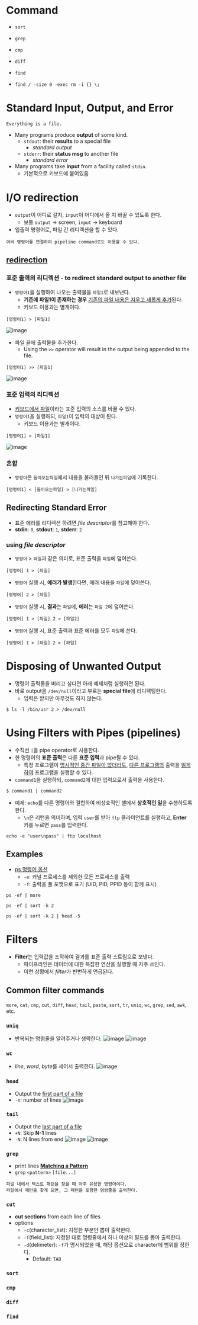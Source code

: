 # Command
- `sort`
- `grep`
- `cmp`
- `diff`
- `find`

- `find / -size 0 -exec rm -i {} \;`

# Standard **Input**, **Output**, and **Error**
```plaintext
Everything is a file.
```
- Many programs produce **output** of some kind.
    - `stdout`: their **results** to a special file
        - *standard output*
    - `stderr`: their **status msg** to another file
        - *standard error*
- Many programs take **input** from a facility called `stdin`. 
    - 기본적으로 키보드에 붙어있음

# I/O redirection
- `output`이 어디로 갈지, `input`이 어디에서 올 지 바꿀 수 있도록 한다. 
    - 보통 `output` -> screen, `input` -> keyboard
- 입출력 명령어로, 파일 간 리디렉션을 할 수 있다.
```plaintext
여러 명령어를 연결하여 pipeline command로도 이용할 수 있다.
```

## [redirection](https://ko.wikipedia.org/wiki/%EB%A6%AC%EB%8B%A4%EC%9D%B4%EB%A0%89%EC%85%98)
### **표준 출력**의 리디렉션 - to redirect standard output to another file
- ```명령어1```을 실행하여 나오는 출력물을 `파일1`로 내보낸다.
    - **기존에 파일1이 존재하는 경우** <ins>기존의 파일 내용은 지우고 새롭게 추가</ins>된다.
    - 키보드 이용과는 별개이다.
```shell
[명령어1] > [파일1]
```
![image](https://github.com/redzzzi/UnixSystem24Spring/assets/127263392/36469bb0-33a5-45cf-b3c8-6ff5ef6c9cf4)

- 파일 끝에 출력물을 추가한다.
    - Using the `>>` operator will result in the output being appended to the file.
```shell
[명령어1] >> [파일1]
```
![image](https://github.com/redzzzi/UnixSystem24Spring/assets/127263392/abebc08f-939a-421c-a22c-fd9b595ec5a2)

### **표준 입력**의 리디렉션
- <ins>키보드에서 파일</ins>이라는 표준 입력의 소스를 바꿀 수 있다.
- ```명령어1```을 실행하되, `파일1`이 입력의 대상이 된다.
    - 키보드 이용과는 별개이다.
```shell
[명령어1] < [파일1]
```
![image](https://github.com/redzzzi/UnixSystem24Spring/assets/127263392/b528ef65-0876-468f-98de-47b2ee9651a7)

### 혼합
- `명령어`은 `들어오는파일`에서 내용을 불러들인 뒤 `나가는파일`에 기록한다.
```shell
[명령어1] < [들어오는파일] > [나가는파일]
```

## Redirecting **Standard Error**
- 표준 에러를 리디렉션 하려면 *file descriptor*를 참고해야 한다.
- **stdin**: `0`, **stdout**: `1`, **stderr**: `2`
### using *file descriptor*
- `명령어` > `파일`과 같은 의미로, 표준 출력을 `파일`에 덮어쓴다.
```shell
[명령어] 1 > [파일]
```
- `명령어` 실행 시, **에러가 발생**한다면, 에러 내용을 `파일`에 덮어쓴다.
```shell
[명령어] 2 > [파일]
```
- `명령어` 실행 시, **결과**는 `파일`에, **에러**는 `파일 2`에 덮어쓴다.
```shell
[명령어] 1 > [파일] 2 > [파일2]
```
- `명령어` 실행 시, 표준 출력과 표준 에러를 모두 `파일`에 쓴다. 
```shell
[명령어] 1 > [파일] 2 > [파일]
```

# Disposing of **Unwanted Output**
- 명령어 출력물을 버리고 싶다면 아래 예제처럼 실행하면 된다.
- 바로 output을 `/dev/null`이라고 부르는 **special file**에 리디렉팅한다.
    - 입력은 받지만 아무것도 하지 않는다.
```shell
$ ls -l /bin/usr 2 > /dev/null
```

# Using Filters with Pipes (**pipelines**)
- 수직선 `|`을 pipe operator로 사용한다.
- 한 명령어의 **표준 출력**은 다른 **표준 입력**과 pipe될 수 있다. 
    - 특정 프로그램이 <ins>명시적인 중간 파일이 없더라도</ins>, <ins>다른 프로그램의</ins> 출력을 <ins>읽게 하여</ins> 프로그램을 실행할 수 있다.
- `command1`을 실행하되, `command2`에 대한 입력으로서 출력을 사용한다.
```shell
$ command1 | command2
```
- 예제: `echo`를 다른 명령어와 결합하여 비상호적인 셸에서 **상호적인 일**을 수행하도록 한다.
    - `\n`은 리턴을 의미하며, 입력 `user`를 받아 `ftp` 클라이언트를 실행하고, **Enter** 키를 누르면 `pass`를 입력한다.
```shell
echo -e "user\npass" | ftp localhost
```
## Examples
- [ps 명령어 옵션](https://blog.naver.com/tmk0429/222318530824)
    - `-e`: 커널 프로세스를 제외한 모든 프로세스를 출력
    - `-f`: 출력을 풀 포맷으로 표기 (UID, PID, PPID 등이 함께 표시)
```shell
ps -ef | more
```
```shell
ps -ef | sort -k 2
```
```shell
ps -ef | sort -k 2 | head -5
```

# Filters
- **Filter**는 입력값을 조작하여 결과를 표준 출력 스트림으로 보낸다.
    - 파이프라인은 데이터에 대한 복잡한 연산을 실행할 때 자주 쓰인다.
    - 이런 상황에서 *filter*가 빈번하게 언급된다.
## Common **filter** commands
`more`, `cat`, `cmp`, `cut`, `diff`, `head`, `tail`, `paste`, `sort`, `tr`, 
`uniq`, `wc`, `grep`, `sed`, `awk`, etc.

### `uniq`
- 반복되는 명령줄을 알려주거나 생략한다.
![image](https://github.com/redzzzi/UnixSystem24Spring/assets/127263392/55d812d2-4d71-47a0-a92c-357e5d84a985)
![image](https://github.com/redzzzi/UnixSystem24Spring/assets/127263392/6620eabc-b571-4727-b4e2-e0addf4399b4)

### `wc`
- *line*, *word*, *byte*를 세어서 출력한다.
![image](https://github.com/redzzzi/UnixSystem24Spring/assets/127263392/1e045cc1-bc58-4215-83f7-f5dd57bfd5b2)

### `head`
- Output the <ins>first part of a file</ins>
- `-n`: number of lines
![image](https://github.com/redzzzi/UnixSystem24Spring/assets/127263392/aa59f257-3152-465a-8349-9f25bf3f0fed)

### `tail`
- Output the <ins>last part of a file</ins>
- `+N`: Skip **N-1** lines
- `-N`: N lines from end
![image](https://github.com/redzzzi/UnixSystem24Spring/assets/127263392/a7ca0afa-bbd7-4568-b2a3-1943d1d05d65)
![image](https://github.com/redzzzi/UnixSystem24Spring/assets/127263392/a761d293-ac53-47c5-bd9d-cd0caad5718b)

### **`grep`**
- print lines <ins><b>Matching a Pattern</b></ins>
- `grep` `<pattern>` `[file...]`
```plaintext
파일 내에서 텍스트 패턴을 찾을 때 아주 유용한 명령어이다.
파일에서 패턴을 찾게 되면, 그 패턴을 포함한 명령줄을 출력한다.
```

### `cut`
- **cut sections** from each line of files
- options
    - `-c`(character_list): 지정한 부분만 뽑아 출력한다.
    - `-f`(field_list): 지정된 대로 명령줄에서 하나 이상의 필드를 뽑아 출력한다. 
    - `-d`(delimeter): `-f`가 명시되었을 때, 해당 옵션으로 character에 범위를 정한다.
        - Default: `TAB`

### `sort`

### `cmp`

### `diff`

### `find`
